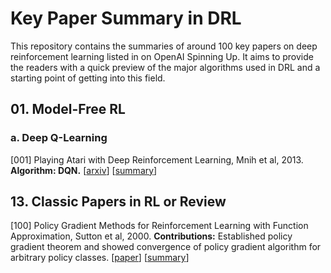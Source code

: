 # Key Paper Summary in DRL

This repository contains the summaries of around 100 key papers on deep reinforcement learning listed in on OpenAI Spinning Up. It aims to provide the readers with a quick preview of the major algorithms used in DRL and a starting point of getting into this field.

## 01. Model-Free RL

### a. Deep Q-Learning

[001] Playing Atari with Deep Reinforcement Learning, Mnih et al, 2013. **Algorithm: DQN.** [[arxiv](https://arxiv.org/abs/1312.5602v1)] [[summary](https://github.com/kmdanielduan/Key-Paper-Summary-in-DRL/blob/master/01.%20Model-Free%20RL/%5B001%5D%20Playing%20Atari%20with%20Deep%20Reinforcement%20Learning.md)]

## 13. Classic Papers in RL or Review

[100] Policy Gradient Methods for Reinforcement Learning with Function Approximation, Sutton et al, 2000. **Contributions:** Established policy gradient theorem and showed convergence of policy gradient algorithm for arbitrary policy classes. [[paper](https://papers.nips.cc/paper/1713-policy-gradient-methods-for-reinforcement-learning-with-function-approximation.pdf)] [[summary](https://github.com/kmdanielduan/Key-Paper-Summary-in-DRL/blob/master/13.%20Classic%20Papers%20in%20RL%20or%20Review/%5B100%5D%20Policy%20Gradient%20Methods%20for%20Reinforcement%20Learning%20with%20Function%20Approximation.md)]
